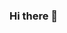 ### Hi there 👋

<!--
**Pradeep-Gopal/Pradeep-Gopal** is a ✨ _special_ ✨ repository because its `README.md` (this file) appears on your GitHub profile.

### Hi there 👋
<p align="center">
  <img src="https://github.com/Pradeep-Gopal/Pradeep-Gopal/blob/main/Intro.png", style="border:0px;margin:0px;float:right" />
</p>

<p align="center">
  <a href="mailto: pradeepg@terpmail.umd.edu">
  <img src="https://github.com/Pradeep-Gopal/Pradeep-Gopal/blob/main/email.png", style="border:0px;margin:0px;float:right" />
  </a>


  <a href="https://www.linkedin.com/in/pradeepgopal1997/">
  <img src="https://github.com/Pradeep-Gopal/Pradeep-Gopal/blob/main/linkedin.png" style=”float:right” />
  </a>
                                                                                      
  <a href="https://www.youtube.com/channel/UCWXz8b-NPmjMEIW5q49Y_eA">
  <img src="https://github.com/Pradeep-Gopal/Pradeep-Gopal/blob/main/youtube.png", style=”float:right”/>
  </a>
  
  <a href="https://www.hackerrank.com/pradeepprachu">
  <img src="https://github.com/Pradeep-Gopal/Pradeep-Gopal/blob/main/hackerrank.jpeg", style=”float:right”/>
  </a>
  
  <a href="https://pradeepgopal.site/">
  <img src="https://github.com/Pradeep-Gopal/Pradeep-Gopal/blob/main/website.png", style=”float:right”/>
  </a>
  
  
</p>

[![Pradeep's github stats](https://github-readme-stats.vercel.app/api?username=Pradeep-Gopal)](https://github.com/anuraghazra/github-readme-stats)

Here are some ideas to get you started:

- 🔭 I’m currently working on ...
- 🌱 I’m currently learning ...
- 👯 I’m looking to collaborate on ...
- 🤔 I’m looking for help with ...
- 💬 Ask me about ...
- 📫 How to reach me: ...
- 😄 Pronouns: ...
- ⚡ Fun fact: ...
-->
